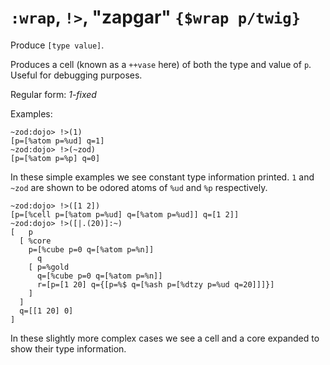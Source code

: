 # `:wrap`, `!>`, "zapgar" `{$wrap p/twig}`

Produce `[type value]`.

Produces a cell (known as a `++vase` here) of both the type and value of `p`. Useful for debugging purposes. 

Regular form: *1-fixed*

Examples:

    ~zod:dojo> !>(1)
    [p=[%atom p=%ud] q=1]
    ~zod:dojo> !>(~zod)
    [p=[%atom p=%p] q=0]

In these simple examples we see constant type information printed. `1`
and `~zod` are shown to be odored atoms of `%ud` and `%p` respectively.

    ~zod:dojo> !>([1 2])
    [p=[%cell p=[%atom p=%ud] q=[%atom p=%ud]] q=[1 2]]
    ~zod:dojo> !>([|.(20)]:~)
    [   p
      [ %core
        p=[%cube p=0 q=[%atom p=%n]]
          q
        [ p=%gold
          q=[%cube p=0 q=[%atom p=%n]]
          r=[p=[1 20] q={[p=%$ q=[%ash p=[%dtzy p=%ud q=20]]]}]
        ]
      ]
      q=[[1 20] 0]
    ]

In these slightly more complex cases we see a cell and a core expanded
to show their type information.
